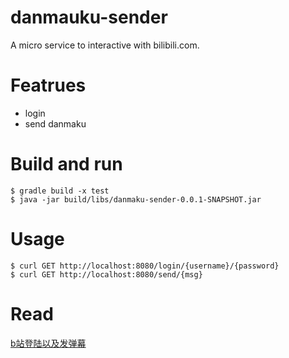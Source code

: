 # danmauku-sender
A micro service to interactive with bilibili.com.
# Featrues
* login
* send danmaku

# Build and run
```
$ gradle build -x test 
$ java -jar build/libs/danmaku-sender-0.0.1-SNAPSHOT.jar
```
# Usage
```
$ curl GET http://localhost:8080/login/{username}/{password}
$ curl GET http://localhost:8080/send/{msg}
```
# Read
[b站登陆以及发弹幕](https://winry.me/2016/03/23/b%E7%AB%99%E7%99%BB%E9%99%86%E4%BB%A5%E5%8F%8A%E5%8F%91%E5%BC%B9%E5%B9%95/)

